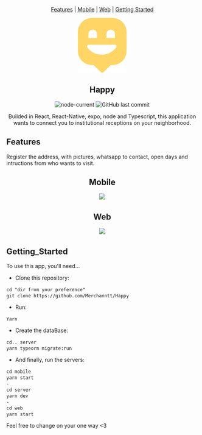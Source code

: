<div align="center">

[Features](#Features) |
[Mobile](#Mobile) |
[Web](#Web) |
[Getting Started](#Getting_Started)

<img src='./web/src/assets/images/map-marker.svg'/> 

## Happy

![node-current](https://img.shields.io/node/v/package)
![GitHub last commit](https://img.shields.io/github/last-commit/Merchanntt/Happy)

Builded in React, React-Native, expo, node and Typescript, this application wants to connect you to institutional receptions on your neighborhood.

</div>

## Features

Register the address, with pictures, whatsapp to contact, open days and intructions from who wants to visit.

<div align="center">

## Mobile
  
![](https://media.giphy.com/media/l7IdXUe524muKcbkhU/giphy.gif)


## Web

![](https://media.giphy.com/media/9FTMZYUV4GiYpMhLBG/giphy.gif)

</div>

## Getting_Started
To use this app, you'll need...

- Clone this repository: 
```shell
cd "dir from your preference"
git clone https://github.com/Merchanntt/Happy
``` 
- Run: 
```shell
Yarn
```
- Create the dataBase:
```shell
cd.. server
yarn typeorm migrate:run
```
- And finally, run the servers:
```shell
cd mobile
yarn start
-
cd server
yarn dev
-
cd web
yarn start
```

Feel free to change on your one way <3
